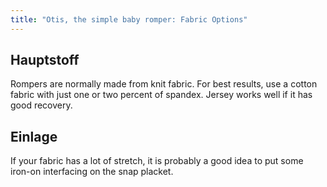 ```yaml
---
title: "Otis, the simple baby romper: Fabric Options"
---
```


## Hauptstoff

Rompers are normally made from knit fabric. For best results, use a cotton fabric with just one or two percent of spandex. Jersey works well if it has good recovery.

## Einlage

If your fabric has a lot of stretch, it is probably a good idea to put some iron-on interfacing on the snap placket. 